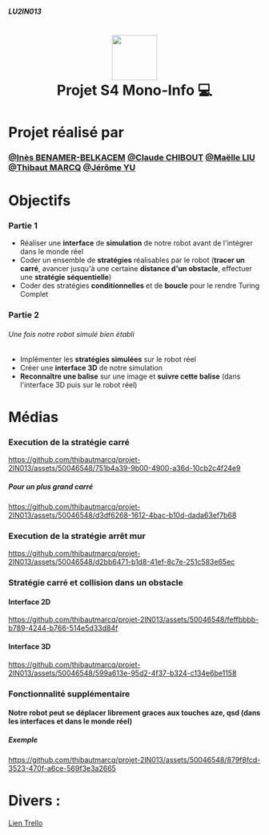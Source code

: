##### LU2IN013 
<div align="center">
      <h1> <img src="https://d29zukiv45njce.cloudfront.net/images/poli.png" width="90px"><br/>Projet S4 Mono-Info 💻</h1>
     </div>

# Projet réalisé par
### [@Inès BENAMER-BELKACEM](https://github.com/ines-benamer) [@Claude CHIBOUT](https://github.com/claudechibout) [@Maëlle LIU](https://github.com/maelleliu) [@Thibaut MARCQ](https://github.com/thibautmarcq) [@Jérôme YU](https://github.com/weeyu)


# Objectifs
### Partie 1
- Réaliser une **interface** de **simulation** de notre robot avant de l'intégrer dans le monde réel
- Coder un ensemble de **stratégies** réalisables par le robot (**tracer un carré**, avancer jusqu'à une certaine **distance d'un obstacle**, effectuer une **stratégie séquentielle**)
- Coder des stratégies **conditionnelles** et de **boucle** pour le rendre Turing Complet

### Partie 2
###### Une fois notre robot simulé bien établi
- Implémenter les **stratégies simulées** sur le robot réel
- Créer une **interface 3D** de notre simulation
- **Reconnaître une balise** sur une image et **suivre cette balise** (dans l'interface 3D puis sur le robot réel)

# Médias
### Execution de la stratégie carré
https://github.com/thibautmarcq/projet-2IN013/assets/50046548/751b4a39-9b00-4900-a36d-10cb2c4f24e9
##### Pour un plus grand carré
https://github.com/thibautmarcq/projet-2IN013/assets/50046548/d3df6268-1612-4bac-b10d-dada63ef7b68

### Execution de la stratégie arrêt mur
https://github.com/thibautmarcq/projet-2IN013/assets/50046548/d2bb6471-b1d8-41ef-8c7e-251c583e65ec


### Stratégie carré et collision dans un obstacle
#### Interface 2D
https://github.com/thibautmarcq/projet-2IN013/assets/50046548/feffbbbb-b789-4244-b766-514e5d33d84f
#### Interface 3D
https://github.com/thibautmarcq/projet-2IN013/assets/50046548/599a613e-95d2-4f37-b324-c134e6be1158

### Fonctionnalité supplémentaire
#### Notre robot peut se déplacer librement graces aux touches aze, qsd (dans les interfaces et dans le monde réel)
##### Exemple
https://github.com/thibautmarcq/projet-2IN013/assets/50046548/879f8fcd-3523-470f-a6ce-569f3e3a2665




# Divers :
<a href=https://trello.com/invite/b/sourGsMk/ATTI821518a3e67f2eee19cd581af1dc9cc4DB8D29A3/les-meilleurs-projet>Lien Trello
